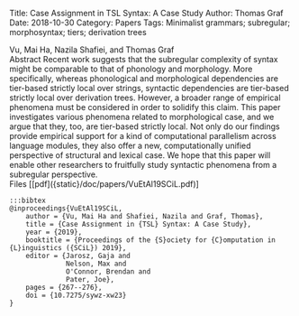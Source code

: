 Title: Case Assignment in TSL Syntax: A Case Study
Author: Thomas Graf
Date: 2018-10-30
Category: Papers
Tags: Minimalist grammars; subregular; morphosyntax; tiers; derivation trees

<div markdown class="authors">
Vu, Mai Ha, Nazila Shafiei, and Thomas Graf
</div>

<div markdown class="abstract">
<span id="abstract-title">Abstract</span>
Recent work suggests that the subregular complexity of syntax might be comparable to that of phonology and morphology.
More specifically, whereas phonological and morphological dependencies are tier-based strictly local over strings, syntactic dependencies are tier-based strictly local over derivation trees.
However, a broader range of empirical phenomena must be considered in order to solidify this claim.
This paper investigates various phenomena related to morphological case, and we argue that they, too, are tier-based strictly local.
Not only do our findings provide empirical support for a kind of computational parallelism across language modules, they also offer a new, computationally unified perspective of structural and lexical case.
We hope that this paper will enable other researchers to fruitfully study syntactic phenomena from a subregular perspective.
</div>

<div markdown class="files">
<span id="files-title">Files</span>
[[pdf]({static}/doc/papers/VuEtAl19SCiL.pdf)]
</div>

~~~
:::bibtex
@inproceedings{VuEtAl19SCiL,
    author = {Vu, Mai Ha and Shafiei, Nazila and Graf, Thomas},
    title = {Case Assignment in {TSL} Syntax: A Case Study},
    year = {2019},
    booktitle = {Proceedings of the {S}ociety for {C}omputation in {L}inguistics ({SCiL}) 2019},
    editor = {Jarosz, Gaja and
              Nelson, Max and
              O'Connor, Brendan and
              Pater, Joe},
    pages = {267--276},
    doi = {10.7275/sywz-xw23}
}
~~~
